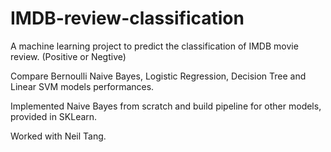 # IMDB-review-classification
A machine learning project to predict the classification of IMDB movie review. (Positive or Negtive)

Compare Bernoulli Naive Bayes, Logistic Regression, Decision Tree and Linear SVM models performances.

Implemented Naive Bayes from scratch and build pipeline for other models, provided in SKLearn.

Worked with Neil Tang.
